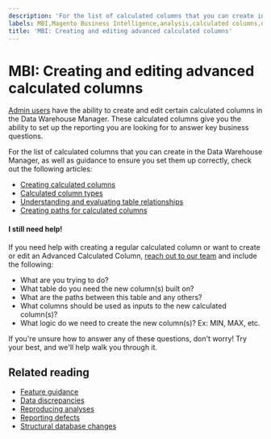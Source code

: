 ```yaml
---
description: 'For the list of calculated columns that you can create in the Data Warehouse Manager, as well as guidance to ensure you set them up correctly, check out the following articles:'
labels: MBI,Magento Business Intelligence,analysis,calculated columns,data,data discrepancies,database,how to,reports,Adobe Commerce
title: 'MBI: Creating and editing advanced calculated columns'
---
```


# MBI: Creating and editing advanced calculated columns

[Admin users](https://support.magento.com/hc/en-us/articles/360016731291) have the ability to create and edit certain calculated columns in the Data Warehouse Manager. These calculated columns give you the ability to set up the reporting you are looking for to answer key business questions.

For the list of calculated columns that you can create in the Data Warehouse Manager, as well as guidance to ensure you set them up correctly, check out the following articles:

* [Creating calculated columns](https://docs.magento.com/mbi/data-analyst/data-warehouse-mgr/creating-calculated-columns.html)
* [Calculated column types](https://docs.magento.com/mbi/data-analyst/data-warehouse-mgr/calc-column-types.html)
* [Understanding and evaluating table relationships](https://docs.magento.com/mbi/data-analyst/data-warehouse-mgr/table-relationships.html)
* [Creating paths for calculated columns](https://docs.magento.com/mbi/data-analyst/data-warehouse-mgr/create-paths-calc-columns.html)


#### I still need help!

If you need help with creating a regular calculated column or want to create or edit an Advanced Calculated Column, [reach out to our team](https://support.magento.com/hc/en-us/articles/360019088251) and include the following:

* What are you trying to do?
* What table do you need the new column(s) built on?
* What are the paths between this table and any others?
* What columns should be used as inputs to the new calculated column(s)?
* What logic do we need to create the new column(s)? Ex: MIN, MAX, etc.

If you're unsure how to answer any of these questions, don't worry! Try your best, and we'll help walk you through it.

## Related reading

* [Feature guidance](https://support.magento.com/hc/en-us/articles/360016504792)
* [Data discrepancies](https://support.magento.com/hc/en-us/articles/360016505312)
* [Reproducing analyses](https://support.magento.com/hc/en-us/articles/360016505592)
* [Reporting defects](https://support.magento.com/hc/en-us/articles/360016732711)
* [Structural database changes](https://support.magento.com/hc/en-us/articles/360016506112)
